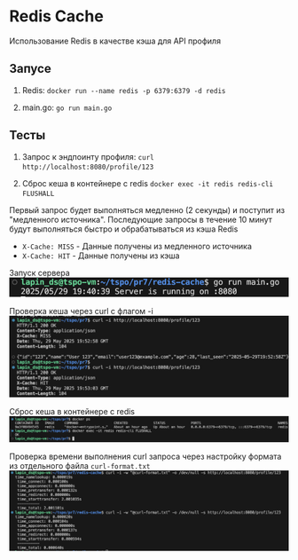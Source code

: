 # Redis Cache

Использование Redis в качестве кэша для API профиля

## Запусе

1. Redis:
`docker run --name redis -p 6379:6379 -d redis`

2. main.go:
`go run main.go`

## Тесты

1. Запрос к эндпоинту профиля:
`curl http://localhost:8080/profile/123`

2. Сброс кеша в контейнере с redis
`docker exec -it redis redis-cli FLUSHALL`

Первый запрос будет выполняться медленно (2 секунды) и поступит из "медленного источника".
Последующие запросы в течение 10 минут будут выполняться быстро и обрабатываться из кэша Redis

- `X-Cache: MISS` - Данные получены из медленного источника
- `X-Cache: HIT` - Данные получены из кэша

Запуск сервера
![alt text](screenshots/server.png)

Проверка кеша через curl с флагом -i
![alt text](screenshots/curl_i.png)

Сброс кеша в контейнере с redis
![alt text](screenshots/redis_flush_.png)

Проверка времени выполнения curl запроса через настройку формата из отдельного файла `curl-format.txt`
![alt text](screenshots/curl_format.png)
